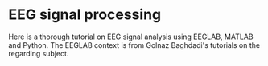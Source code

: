 # EEG signal processing
 Here is a thorough tutorial on EEG signal analysis using EEGLAB, MATLAB and Python.
The EEGLAB context is from Golnaz Baghdadi's tutorials on the regarding subject.
